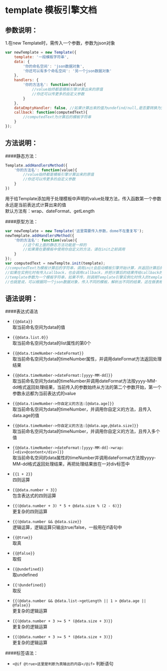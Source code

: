 template 模板引擎文档
=========================
参数说明：
-------------------------
1.在new Template时，需传入一个参数，参数为json对象  

```javascript 
var newTemplate = new Template({  
    template: '一段模板字符串',  
    data: {  
        '你的命名空间': 'json数据对象',  
        '你还可以有多个命名空间': '另一个json数据对象'  
    },  
    handlers: {  
        '你的方法名': function(value){  
            //value始终都是模板引擎计算出来的原值  
            //你还可以传更多的自定义参数  
        }  
    },
    dataEmptyHandler: false, //如果计算出来的值为undefind/null,是否要转换为空字符串，默认为false，请在项目上线时设置为true，开发过程中默认就好，便于调试
    callback: function(computedText){
        //computedText为计算后的模板字符串
    }
});
```
方法说明：
---------------
####静态方法：
```javascript
Template.addHandlersMethod({
    '你的方法名': function(value){
        //value始终都是模板引擎计算出来的原值  
        //你还可以传更多的自定义参数  
    }
})

```
用于给Template添加用于处理模板中声明的value处理方法，传入函数第一个参数永远是当前表达式计算出来的值  
默认方法有：wrap、dateFormat、getLength

####原型方法：

```javascript
var newTemplate = new Template('这里需要传入参数，dome不在重复写');
newTemplate.addHandlersMethod({
    '你的方法名': function(value){
        //这个和上面的静态方法功能是一样的
        //如果需在要模板中使用你自定义的方法，请在init之前调用
    }
});
var computedText = newTemplte.init(template);
//computedText为模板计算后的字符串，调用init会启动模板引擎开始计算，并返回计算后的值
//如果在实例化时有传入callback，也会调用callback，并把计算后的结果传给callback的第一个参数
//template参数为一个模板字符串，如果不传，则调用Template引擎实例化时传入的template
//也就是说，可以根据同一个json数据对象，传入不同的模板，解析出不同的结果，这在做表格排序等后台管理平台是非常有用的
```
语法说明：
-------------------
####表达式语法
*  `{{@data}}`  
    取当前命名空间为data的值   
        
*  `{{@data.list.0}}`  
    取当前命名空间为data的list属性的第0个 
        
*  `{{@data.timeNumber->dateFormat}}`  
    取当前命名空间为data的timeNumber属性，并调用dateFormat方法返回处理结果
        
*  `{{@data.timeNumber->dateFormat:[yyyy-MM-dd]}}`  
    取当前命名空间为data的timeNumber并调用dateFormat方法按yyyy-MM-dd格式返回处理结果，当前传入的参数始终从方法的第二个参数开始，第一个参数永远都为当前表达式的value   
        
*  `{{@data.timeNumber->你自定义的方法:[@data.age]}}`  
    取当前命名空间为data的timeNumber，并调用你自定义的方法，且传入data.age的值  
        
*  `{{@data.timeNumber->你自定义的方法:[@data.age,@data.size]}}`  
    取当前命名空间为data的timeNumber，并调用你自定义的方法，且传入多个值   
        
*  `{{@data.timeNumber->dateFormat:[yyyy-MM-dd]->wrap:[<div>@content</div>]}}`   
    取当前命名空间的data属性的timeNumber并调用dateFormat方法按yyyy-MM-dd格式返回处理结果，再把处理结果放在一对div标签中    
        
*  `{{1 + 2}}`  
    四则运算  
        
*  `{{@data.number + 3}}`  
    包含表达式的四则运算  
        
*  `{{(@data.number + 3) * 5 + @data.size % (2 - 6)}}`  
    更复杂的四则运算
        
*  `{{(@data.number && @data.size}}`  
    逻辑运算，逻辑运算只输出true/false，一般用在if语句中 
        
*  `{{@true}}`  
    取真     
        
*  `{{@false}}`  
    取假  
        
*  `{{@undefined}}`  
    取undefined  
        
*  `{{!@undefined}}`  
    取反 
        
*  `{{(@data.number && @data.list->getLength || 1 > @data.age || @false}}`  
    更复杂的逻辑运算 
        
*  `{{(@data.number + 3 >= 5 * (@data.size + 3)}}`  
    更复杂的逻辑运算   
        
*  `{{(@data.number + 3 >= 5 * (@data.size + 3)}}`  
    更复杂的逻辑运算  
        
    
####标签语法：
*  `<@if @true>这里是判断为真输出的内容</@if>` 判断语句   


